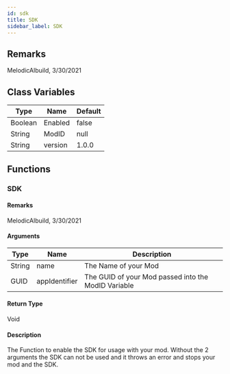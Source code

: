 ```yaml
---
id: sdk
title: SDK
sidebar_label: SDK
---
```


## Remarks
MelodicAlbuild, 3/30/2021

## Class Variables
| Type | Name | Default |
| --- | ----------- | --- |
| Boolean | Enabled | false |
| String | ModID | null |
| String | version | 1.0.0 |

## Functions

### SDK

#### Remarks
MelodicAlbuild, 3/30/2021

#### Arguments
| Type | Name | Description |
| --- | --- | --- | 
| String | name | The Name of your Mod |
| GUID | appIdentifier | The GUID of your Mod passed into the ModID Variable |

#### Return Type
Void

#### Description
The Function to enable the SDK for usage with your mod. Without the 2 arguments the SDK can not be used and it throws an error and stops your mod and the SDK.